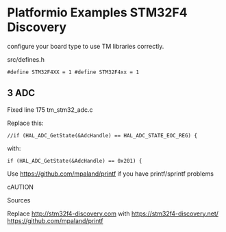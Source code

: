 # Platformio Examples STM32F4 Discovery


configure your board type to use TM libraries correctly.


src/defines.h

``
#define STM32F4XX = 1
#define STM32F4xx = 1
``



## 3 ADC

Fixed line 175 tm_stm32_adc.c 

Replace this:

``
//if (HAL_ADC_GetState(&AdcHandle) == HAL_ADC_STATE_EOC_REG) {
``

with:

``
	if (HAL_ADC_GetState(&AdcHandle) == 0x201) {
``

Use https://github.com/mpaland/printf if you have printf/sprintf problems


cAUTION



Sources

Replace http://stm32f4-discovery.com with https://stm32f4-discovery.net/
https://github.com/mpaland/printf